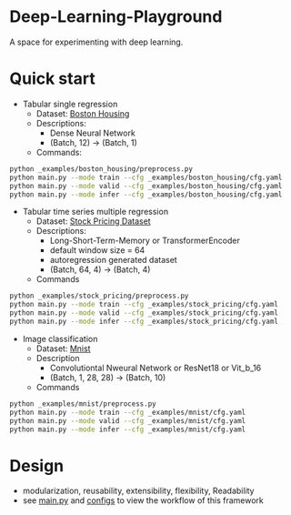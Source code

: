 # Deep-Learning-Playground
A space for experimenting with deep learning.


# Quick start
+ Tabular single regression
    + Dataset: [Boston Housing](https://www.kaggle.com/code/prasadperera/the-boston-housing-dataset/data)
    + Descriptions:
        + Dense Neural Network
        + (Batch, 12) -> (Batch, 1)
    + Commands:
```bash
python _examples/boston_housing/preprocess.py
python main.py --mode train --cfg _examples/boston_housing/cfg.yaml
python main.py --mode valid --cfg _examples/boston_housing/cfg.yaml
python main.py --mode infer --cfg _examples/boston_housing/cfg.yaml
```

+ Tabular time series multiple regression
    + Dataset: [Stock Pricing Dataset](https://www.kaggle.com/datasets/hershyandrew/amzn-dpz-btc-ntfx-adjusted-may-2013may2019)
    + Descriptions:
        + Long-Short-Term-Memory or TransformerEncoder
        + default window size = 64
        + autoregression generated dataset
        + (Batch, 64, 4) -> (Batch, 4)
    + Commands
```bash
python _examples/stock_pricing/preprocess.py
python main.py --mode train --cfg _examples/stock_pricing/cfg.yaml
python main.py --mode valid --cfg _examples/stock_pricing/cfg.yaml
python main.py --mode infer --cfg _examples/stock_pricing/cfg.yaml
```

+ Image classification
    + Dataset: [Mnist](https://www.kaggle.com/c/dogs-vs-cats/data?select=train.zip)
    + Description
        + Convolutiontal Nweural Network or ResNet18 or Vit_b_16
        + (Batch, 1, 28, 28) -> (Batch, 10)
    + Commands
```bash
python _examples/mnist/preprocess.py
python main.py --mode train --cfg _examples/mnist/cfg.yaml
python main.py --mode valid --cfg _examples/mnist/cfg.yaml
python main.py --mode infer --cfg _examples/mnist/cfg.yaml
```


# Design
+ modularization, reusability, extensibility, flexibility, Readability
+ see [main.py](./main.py) and [configs](./_examples/boston_housing/cfg.yaml) to view the workflow of this framework
